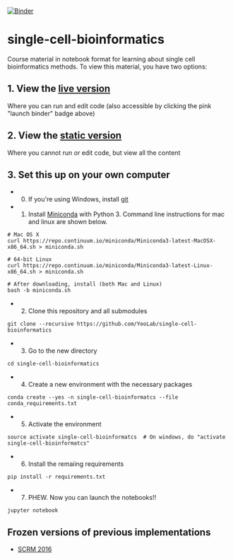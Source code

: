 [![Binder](http://mybinder.org/badge.svg)](http://mybinder.org/repo/YeoLab/single-cell-bioinformatics)

# single-cell-bioinformatics

Course material in notebook format for learning about single cell bioinformatics methods. To view this material, you have two options:

## 1. View the [live version](http://mybinder.org/repo/YeoLab/single-cell-bioinformatics) 

Where you can run and edit code (also accessible by clicking the pink "launch binder" badge above)

## 2. View the [static version](http://nbviewer.jupyter.org/github/yeolab/single-cell-bioinformatics/blob/master/index.ipynb) 

Where you cannot run or edit code, but view all the content


## 3. Set this up on your own computer

* 0. If you're using Windows, install [git](https://msysgit.github.io/)
* 1. Install [Miniconda](http://conda.pydata.org/miniconda.html) with Python 3. Command line instructions for mac and linux are shown below.
```
# Mac OS X
curl https://repo.continuum.io/miniconda/Miniconda3-latest-MacOSX-x86_64.sh > miniconda.sh

# 64-bit Linux
curl https://repo.continuum.io/miniconda/Miniconda3-latest-Linux-x86_64.sh > miniconda.sh

# After downloading, install (both Mac and Linux)
bash -b miniconda.sh
```
* 2. Clone this repository and all submodules

```
git clone --recursive https://github.com/YeoLab/single-cell-bioinformatics
```
* 3. Go to the new directory
```
cd single-cell-bioinformatics
```
* 4. Create a new environment with the necessary packages
```
conda create --yes -n single-cell-bioinformatcs --file conda_requirements.txt
```
* 5. Activate the environment
```
source activate single-cell-bioinformatcs  # On windows, do "activate single-cell-bioinformatcs"
```
* 6. Install the remaiing requirements
```
pip install -r requirements.txt
```
* 7. PHEW. Now you can launch the notebooks!!
```
jupyter notebook
```

## Frozen versions of previous implementations

* [SCRM 2016](https://github.com/YeoLab/single-cell-bioinformatics-scrm-2016)


